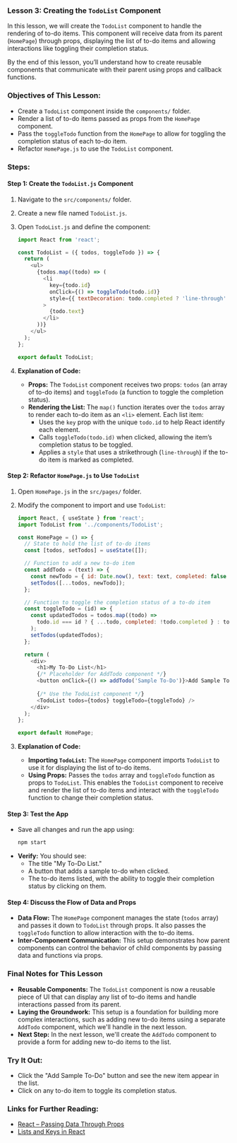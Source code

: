### **Lesson 3: Creating the `TodoList` Component**

In this lesson, we will create the `TodoList` component to handle the rendering of to-do items. This component will receive data from its parent (`HomePage`) through props, displaying the list of to-do items and allowing interactions like toggling their completion status. 

By the end of this lesson, you’ll understand how to create reusable components that communicate with their parent using props and callback functions.

### **Objectives of This Lesson:**
- Create a `TodoList` component inside the `components/` folder.
- Render a list of to-do items passed as props from the `HomePage` component.
- Pass the `toggleTodo` function from the `HomePage` to allow for toggling the completion status of each to-do item.
- Refactor `HomePage.js` to use the `TodoList` component.

### **Steps:**

#### **Step 1: Create the `TodoList.js` Component**
1. Navigate to the `src/components/` folder.
2. Create a new file named `TodoList.js`.
3. Open `TodoList.js` and define the component:
   ```javascript
   import React from 'react';

   const TodoList = ({ todos, toggleTodo }) => {
     return (
       <ul>
         {todos.map((todo) => (
           <li
             key={todo.id}
             onClick={() => toggleTodo(todo.id)}
             style={{ textDecoration: todo.completed ? 'line-through' : 'none' }}
           >
             {todo.text}
           </li>
         ))}
       </ul>
     );
   };

   export default TodoList;
   ```

4. **Explanation of Code:**
   - **Props:** The `TodoList` component receives two props: `todos` (an array of to-do items) and `toggleTodo` (a function to toggle the completion status).
   - **Rendering the List:** The `map()` function iterates over the `todos` array to render each to-do item as an `<li>` element. Each list item:
     - Uses the `key` prop with the unique `todo.id` to help React identify each element.
     - Calls `toggleTodo(todo.id)` when clicked, allowing the item’s completion status to be toggled.
     - Applies a `style` that uses a strikethrough (`line-through`) if the to-do item is marked as completed.

#### **Step 2: Refactor `HomePage.js` to Use `TodoList`**
1. Open `HomePage.js` in the `src/pages/` folder.
2. Modify the component to import and use `TodoList`:
   ```javascript
   import React, { useState } from 'react';
   import TodoList from '../components/TodoList';

   const HomePage = () => {
     // State to hold the list of to-do items
     const [todos, setTodos] = useState([]);

     // Function to add a new to-do item
     const addTodo = (text) => {
       const newTodo = { id: Date.now(), text: text, completed: false };
       setTodos([...todos, newTodo]);
     };

     // Function to toggle the completion status of a to-do item
     const toggleTodo = (id) => {
       const updatedTodos = todos.map((todo) =>
         todo.id === id ? { ...todo, completed: !todo.completed } : todo
       );
       setTodos(updatedTodos);
     };

     return (
       <div>
         <h1>My To-Do List</h1>
         {/* Placeholder for AddTodo component */}
         <button onClick={() => addTodo('Sample To-Do')}>Add Sample To-Do</button>
         
         {/* Use the TodoList component */}
         <TodoList todos={todos} toggleTodo={toggleTodo} />
       </div>
     );
   };

   export default HomePage;
   ```

3. **Explanation of Code:**
   - **Importing `TodoList`:** The `HomePage` component imports `TodoList` to use it for displaying the list of to-do items.
   - **Using Props:** Passes the `todos` array and `toggleTodo` function as props to `TodoList`. This enables the `TodoList` component to receive and render the list of to-do items and interact with the `toggleTodo` function to change their completion status.

#### **Step 3: Test the App**
- Save all changes and run the app using:
  ```bash
  npm start
  ```
- **Verify:** You should see:
  - The title "My To-Do List."
  - A button that adds a sample to-do when clicked.
  - The to-do items listed, with the ability to toggle their completion status by clicking on them.

#### **Step 4: Discuss the Flow of Data and Props**
- **Data Flow:** The `HomePage` component manages the state (`todos` array) and passes it down to `TodoList` through props. It also passes the `toggleTodo` function to allow interaction with the to-do items.
- **Inter-Component Communication:** This setup demonstrates how parent components can control the behavior of child components by passing data and functions via props.

### **Final Notes for This Lesson**
- **Reusable Components:** The `TodoList` component is now a reusable piece of UI that can display any list of to-do items and handle interactions passed from its parent.
- **Laying the Groundwork:** This setup is a foundation for building more complex interactions, such as adding new to-do items using a separate `AddTodo` component, which we'll handle in the next lesson.
- **Next Step:** In the next lesson, we'll create the `AddTodo` component to provide a form for adding new to-do items to the list.

### **Try It Out:**
- Click the "Add Sample To-Do" button and see the new item appear in the list.
- Click on any to-do item to toggle its completion status.

### **Links for Further Reading:**
- [React – Passing Data Through Props](https://reactjs.org/docs/components-and-props.html)
- [Lists and Keys in React](https://reactjs.org/docs/lists-and-keys.html)